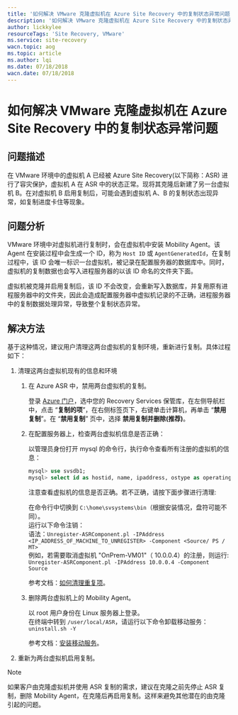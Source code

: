 ```yaml
---
title: '如何解决 VMware 克隆虚拟机在 Azure Site Recovery 中的复制状态异常问题'
description: '如何解决 VMware 克隆虚拟机在 Azure Site Recovery 中的复制状态异常问题'
author: lickkylee
resourceTags: 'Site Recovery, VMware'
ms.service: site-recovery
wacn.topic: aog
ms.topic: article
ms.author: lqi
ms.date: 07/18/2018
wacn.date: 07/18/2018
---
```


# 如何解决 VMware 克隆虚拟机在 Azure Site Recovery 中的复制状态异常问题

## 问题描述

在 VMware 环境中的虚拟机 A 已经被 Azure Site Recovery(以下简称：ASR) 进行了容灾保护，虚拟机 A 在 ASR 中的状态正常。现将其克隆后新建了另一台虚拟机 B。在对虚拟机 B 启用复制后，可能会遇到虚拟机 A、B 的复制状态出现异常，如复制进度卡住等现象。

## 问题分析

VMware 环境中对虚拟机进行复制时，会在虚拟机中安装 Mobility Agent。该 Agent 在安装过程中会生成一个 ID，称为 `Host ID` 或 `AgentGeneratedId`，在复制过程中，该 ID 会唯一标识一台虚拟机，被记录在配置服务器的数据库中。同时，虚拟机的复制数据也会写入进程服务器的以该 ID 命名的文件夹下面。

虚拟机被克隆并启用复制后，该 ID 不会改变，会重新写入数据库，并复用原有进程服务器中的文件夹，因此会造成配置服务器中虚拟机记录的不正确，进程服务器中的复制数据处理异常，导致整个复制状态异常。

## 解决方法

基于这种情况，建议用户清理这两台虚拟机的复制环境，重新进行复制。具体过程如下：

1. 清理这两台虚拟机现有的信息和环境

    1. 在 Azure ASR 中，禁用两台虚拟机的复制。

        登录 [Azure 门户](https://portal.azure.cn)，选中您的 Recovery Services 保管库，在左侧导航栏中，点击 “**复制的项**”，在右侧标签页下，右键单击计算机，再单击 “**禁用复制**”。在 “**禁用复制**” 页中，选择 **禁用复制并删除(推荐)**。

    2. 在配置服务器上，检查两台虚拟机信息是否正确：

        以管理员身份打开 mysql 的命令行，执行命令查看所有注册的虚拟机的信息：

        ```sql
        mysql> use svsdb1;
        mysql> select id as hostid, name, ipaddress, ostype as operatingsystem, from_unixtime(lasthostupdatetime) as heartbeat from hosts where name!='InMageProfiler'\G;
        ```

        注意查看虚拟机的信息是否正确。若不正确，请按下面步骤进行清理:

        在命令行中切换到 `C:\home\svsystems\bin`（根据安装情况，盘符可能不同）。<br>
        运行以下命令注销：<br>
        语法：`Unregister-ASRComponent.pl -IPAddress <IP_ADDRESS_OF_MACHINE_TO_UNREGISTER> -Component <Source/ PS / MT>`<br>
        例如，若需要取消虚拟机 "OnPrem-VM01"（ 10.0.0.4）的注册，则运行:<br>
        `Unregister-ASRComponent.pl -IPAddress 10.0.0.4 -Component Source`

        参考文档：[如何清理重复项](https://social.technet.microsoft.com/wiki/contents/articles/32026.asr-vmware-to-azure-how-to-cleanup-duplicatestale-entries.aspx)。

    3. 删除两台虚拟机上的 Mobility Agent。

        以 root 用户身份在 Linux 服务器上登录。<br>
        在终端中转到 `/user/local/ASR`，请运行以下命令卸载移动服务：<br>
        `uninstall.sh -Y`

        参考文档：[安装移动服务](https://docs.azure.cn/zh-cn/site-recovery/vmware-azure-install-mobility-service#uninstall-mobility-service-on-a-linux-computer)。

2. 重新为两台虚拟机启用复制。

> [!NOTE]
> 如果客户由克隆虚拟机并使用 ASR 复制的需求，建议在克隆之前先停止 ASR 复制，删除 Mobility Agent，在克隆后再启用复制。这样来避免其他潜在的由克隆引起的问题。
